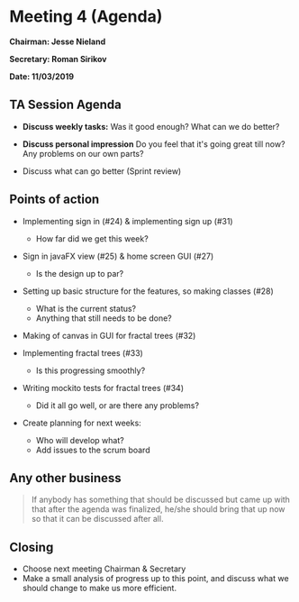 # Meeting 4 (Agenda) 

**Chairman: Jesse Nieland**

**Secretary: Roman Sirikov**

**Date: 11/03/2019**

## TA Session Agenda
- **Discuss weekly tasks:** Was it good enough? What can we do better?

- **Discuss personal impression** Do you feel that it's going great till now? Any problems on our own parts?

- Discuss what can go better (Sprint review)

## Points of action
- Implementing sign in (#24) & implementing sign up (#31) 
    - How far did we get this week?

- Sign in javaFX view (#25) & home screen GUI (#27)
    - Is the design up to par?

- Setting up basic structure for the features, so making classes (#28)
    - What is the current status?
    - Anything that still needs to be done?

- Making of canvas in GUI for fractal trees (#32)

- Implementing fractal trees (#33)
    - Is this progressing smoothly?

- Writing mockito tests for fractal trees (#34)
    - Did it all go well, or are there any problems?

- Create planning for next weeks:
  - Who will develop what?
  - Add issues to the scrum board

## Any other business
> If anybody has something that should be discussed but came up with that after the agenda was finalized, he/she should bring that up now so that it can be discussed after all.

## Closing
- Choose next meeting Chairman & Secretary
- Make a small analysis of progress up to this point, and discuss what we should change to make us more efficient.